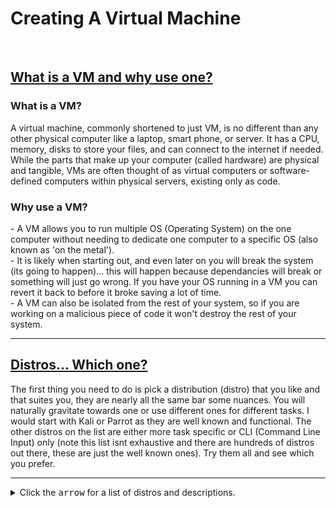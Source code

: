 <H1>Creating A Virtual Machine</H1>
<br>
<H2><b><u>What is a VM and why use one?</u></b></H2>
<p>
<H3>What is a VM?</H3>
A virtual machine, commonly shortened to just VM, is no different than any other physical computer like a laptop, smart phone, or server. It has a CPU, memory, disks to store your files, and can connect to the internet if needed. While the parts that make up your computer (called hardware) are physical and tangible, VMs are often thought of as virtual computers or software-defined computers within physical servers, existing only as code.
</p>
<p>
<H3>Why use a VM?</H3>
- A VM allows you to run multiple OS (Operating System) on the one computer without needing to dedicate one computer to a specific OS (also known as 'on the metal').
<br>
- It is likely when starting out, and even later on you will break the system (its going to happen)... this will happen because dependancies will break or something will just go wrong. If you have your OS running in a VM you can revert it back to before it broke saving a lot of time.
<br>
- A VM can also be isolated from the rest of your system, so if you are working on a malicious piece of code it won't destroy the rest of your system.
</p>
<hr>

<H2><b><u>Distros... Which one?</u></b></H2>
<p>
The first thing you need to do is pick a distribution (distro) that you like and that suites you, they are nearly all the same bar some nuances. You will naturally gravitate towards one or use different ones for different tasks. I would start with Kali or Parrot as they are well known and functional. The other distros on the list are either more task specific or CLI (Command Line Input) only (note this list isnt exhaustive and there are hundreds of distros out there, these are just the well known ones). Try them all and see which you prefer.
</p>
<hr>

<details>
  <summary>Click the <kbd>arrow</kbd> for a list of distros and descriptions.</summary>

<H3>Kali</H3>
         
Kali Linux is an open-source, Debian-based Linux distribution geared towards various information security tasks, such as Penetration Testing, Security Research, Computer Forensics and Reverse Engineering.
<br>
https://www.kali.org/
<br>
<div align="center">
<img src="https://github.com/Shadow-Admins/Cyber_Club/blob/main/Creating_A_Virtual_Machine/images/kali.png" width="600"><br>
</div>
<hr>

<H3>Parrot</H3>
Parrot OS, the flagship product of Parrot Security is a GNU/Linux distribution based on Debian and designed with Security and Privacy in mind. It includes a full portable laboratory for all kinds of cyber security operations, from pentesting to digital forensics and reverse engineering, but it also includes everything needed to develop your own software or keep your data secure.
<br>
https://www.parrotsec.org/
<br>
<div align="center">
<img src="https://github.com/Shadow-Admins/Cyber_Club/blob/main/Creating_A_Virtual_Machine/images/Parrot.jpg" width="600"><br>
</div>
<hr>

<H3>Tsurugi</H3>
Tsurugi Linux is a DFIR (Digital Forensics & Incident Response) Linux distro. It comes out of the box with many DFIR tools with the enviroment for them to work in harmony without breaking. It allows forensics on all system file types which you often cant do without difficulty on other distros.
<br>
https://tsurugi-linux.org/index.php
<br>
<div align="center">
<img src="https://github.com/Shadow-Admins/Cyber_Club/blob/main/Creating_A_Virtual_Machine/images/Tsurugi.png" width="600"><br>
</div>
<hr>

<H3>Black Arch</H3>
BlackArch Linux is an Arch Linux-based penetration testing distribution for penetration testers and security researchers. The repository contains 2670 tools. You can install tools individually or in groups.
<br>
https://blackarch.org/
<br>
<div align="center">
<img src="https://github.com/Shadow-Admins/Cyber_Club/blob/main/Creating_A_Virtual_Machine/images/black_arch.png" width="600"><br>
</div>
<hr>

<H3>SIFT</H3>
The SIFT Workstation is a group of free open-source incident response and forensic tools designed to perform detailed digital forensic examinations in a variety of settings. It can match any current incident response and forensic tool suite. SIFT demonstrates that advanced incident response capabilities and deep dive digital forensic techniques to intrusions can be accomplished using cutting-edge open-source tools that are freely available and frequently updated.
<br>
https://digital-forensics.sans.org/community/downloads
<br>
<div align="center">
<img src="https://github.com/Shadow-Admins/Cyber_Club/blob/main/Creating_A_Virtual_Machine/images/sift.png" width="600"><br>
</div>
<hr>

<H3>Make Your Own</H3>
You can start with a barebones distro such as debian, ubuntu or arch and install the tools you require on them as you need them. The above distros are basically done for you with tools already installed.
<hr>

</details>
